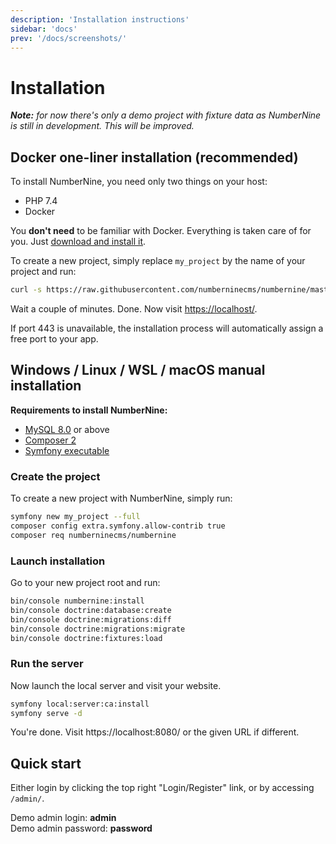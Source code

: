 ```yaml
---
description: 'Installation instructions'
sidebar: 'docs'
prev: '/docs/screenshots/'
---
```


# Installation

_**Note:** for now there's only a demo project with fixture data as NumberNine is still in development. This will be improved._

## Docker one-liner installation (recommended)

To install NumberNine, you need only two things on your host:
* PHP 7.4
* Docker

You **don't need** to be familiar with Docker. Everything is taken care of for you.
Just [download and install it](https://www.docker.com/products/docker-desktop).


To create a new project, simply replace `my_project` by the name of your project and run:

```bash
curl -s https://raw.githubusercontent.com/numberninecms/numbernine/master/installer | bash -s my_project --full-install
```

Wait a couple of minutes. Done. Now visit <a href="https://localhost/" target="_blank">https://localhost/</a>.

If port 443 is unavailable, the installation process will automatically assign a free port to your app.


## Windows / Linux / WSL / macOS manual installation

**Requirements to install NumberNine:**

* [MySQL 8.0](https://www.mysql.com/downloads/) or above
* [Composer 2](https://getcomposer.org/download/)
* [Symfony executable](https://symfony.com/download)

### Create the project

To create a new project with NumberNine, simply run:

```bash
symfony new my_project --full
composer config extra.symfony.allow-contrib true
composer req numberninecms/numbernine
```

### Launch installation

Go to your new project root and run:

```bash
bin/console numbernine:install
bin/console doctrine:database:create
bin/console doctrine:migrations:diff
bin/console doctrine:migrations:migrate
bin/console doctrine:fixtures:load
```

### Run the server

Now launch the local server and visit your website.

```bash
symfony local:server:ca:install
symfony serve -d
```

You're done. Visit https://localhost:8080/ or the given URL if different.


## Quick start

Either login by clicking the top right "Login/Register" link, or by accessing `/admin/`.

Demo admin login: **admin**<br/>
Demo admin password: **password**
